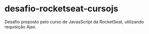 # desafio-rocketseat-cursojs
Desafio proposto pelo curso de JavasScript da RocketSeat, utilizando requisição Ajax.
